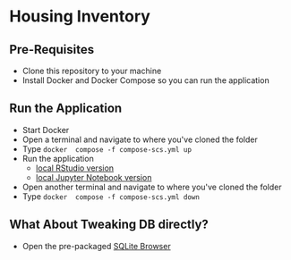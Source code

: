 # Housing Inventory 

## Pre-Requisites
- Clone this repository to your machine
- Install Docker and Docker Compose so you can run the application

## Run the Application
- Start Docker
- Open a terminal and navigate to where you've cloned the folder
- Type `docker  compose -f compose-scs.yml up`
- Run the application
  - [local RStudio version](http://localhost:4000)
  - [local Jupyter Notebook version](http://localhost:5000/?token=scs)
- Open another terminal and navigate to where you've cloned the folder
- Type `docker  compose -f compose-scs.yml down`


## What About Tweaking DB directly?
- Open the pre-packaged [SQLite Browser](http://localhost:6000)

